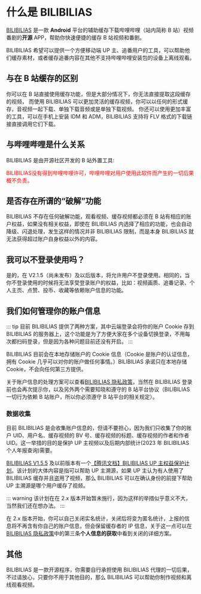 # 什么是 BILIBILIAS

[BILIBILIAS](https://api.misakamoe.com/app/) 是一款 **Android** 平台的辅助缓存下载哔哩哔哩（站内简称 B 站）视频番剧的**开源** APP，帮助你快速便捷的缓存 B 站视频和番剧。

BILIBILIAS 希望可以提供一个方便移动端 UP 主、追番用户的工具，可以帮助他们缓存素材，或者缓存追番内容在其他不支持哔哩哔哩安装包的设备上离线观看。

## 与在 B 站缓存的区别

你可以在 B 站直接使用缓存功能，但是大部分情况下，你无法直接提取这段缓存的视频，
而使用 BILIBILIAS 可以更加灵活的缓存视频，你可以以任何的形式缓存，音视频一起下载、单独下载音频或是单独下载视频。
你还可以使用更加丰富的工具，可以在手机上安装 IDM 和 ADM，BILIBILIAS 支持将 FLV 格式的下载链接直接调用它们下载。

## 与哔哩哔哩是什么关系

BILIBILIAS 是由开源社区开发的 B 站外置工具:

<div style="color: red; ">
BILIBILIAS没有得到哔哩哔哩许可，哔哩哔哩对用户使用此软件而产生的一切后果概不负责。
</div>

## 是否存在所谓的“破解”功能

BILIBILIAS 不存在任何破解功能，观看视频、缓存视频都必须在 B 站有相应的账户权益，如果没有相关权益，即使在 BILIBILIAS 内选择了相应的功能，也会自动降级、闪退处理，发生这样的情况并非 BILIBILIAS 限制，而是本身 BILIBILIAS 就无法获得超过账户自身权益以外的内容。

## 我可以不登录使用吗？

是的，在 V2.1.5（尚未发布）及以后版本，将允许用户不登录使用。相同的，当你不登录使用的时候将无法享受登录账户的权益，比如：视频画质、追番记录、个人主页、点赞、投币、收藏等依赖账户信息的功能。

## 我们如何管理你的账户信息

::: tip
目前 BILIBILIAS 提供了两种方案，其中云端登录会将你的账户 Cookie 存到 BILIBILIAS 的服务器上，这个功能是为了方便大家在多个设备切换登录，不用每次都扫码登录，但是因为各种问题目前还没有开启。
:::

BILIBILIAS 目前会在本地存储账户的 Cookie 信息（Cookie 是账户的认证信息，拥有 Cookie 几乎可以对你的账户做任何事情。）BILIBILIAS 承诺只在本地存储 Cookie，不会向任何第三方提供。

关于账户信息的处理方案可以查看[BILIBILIAS 隐私政策](https://docs.qq.com/doc/DVWdlb2hSWFlJaUFk)，当然在 BILIBILIAS 登录前也会再次提示你，以及另外两个需要知晓和遵守的 B 站平台协议（BILIBILIAS 一切行为依赖 B 站账户，所以你必须遵守 B 站平台的相关规定）。

### 数据收集

目前 BILIBILIAS 是会收集账户信息的，但请不要担心，因为我们只收集了你的账户 UID、用户名、缓存视频的 BV 号、缓存视频的标题、缓存视频的作者和作者 UID。这一举措的目的是保护 UP 主视频以及后期内部统计(2023 年 BILIBILIAS 个人年报查询)需要。

[BILIBILIAS V1.5.5](https://github.com/1250422131/bilibilias/tree/1.1.5) 及以前版本有一个[【腾讯文档】BILIBILIAS UP 主权益保护计划](https://docs.qq.com/doc/DVVdQa1J5aGxJcm5Y)。该计划的大体内容是指可以帮助 UP 主溯源，如果 UP 主认为有人使用了 BILIBILIAS 缓存并且盗用了视频，那么 BILIBILIAS 可以在确认身份的前提下帮助 UP 主溯源是哪个用户缓存了视频。

::: warning
该计划在在 2.x 版本开始暂未施行，因为这样的举措似乎意义不大，当然我们还在想办法。
:::

在 2.x 版本开始，你可以自己关闭实名统计，关闭后将变为匿名统计，上报的信息将不再含有你自己的账户信息，但会保留缓存者的 IP 信息，关于这一点可以在[BILIBILIAS 隐私政策](https://docs.qq.com/doc/DVWdlb2hSWFlJaUFk)中的第三条**个人信息的获取**中看到关闭的详细方案。

## 其他

BILIBILIAS 是一款开源程序，你需要自行承担使用 BILIBILIAS 代理的一切后果，不过请放心，只要你不用于其他目的，那么 BILIBILIAS 可以帮助你制作视频和离线观看视频。
